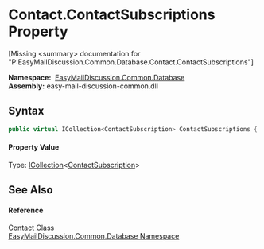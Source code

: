 Contact.ContactSubscriptions Property
=====================================

[Missing &lt;summary> documentation for "P:EasyMailDiscussion.Common.Database.Contact.ContactSubscriptions"]


  **Namespace:**  [EasyMailDiscussion.Common.Database][1]  
  **Assembly:** easy-mail-discussion-common.dll

Syntax
------

```csharp
public virtual ICollection<ContactSubscription> ContactSubscriptions { get; set; }
```

#### Property Value
Type: [ICollection][2]&lt;[ContactSubscription][3]>

See Also
--------

#### Reference
[Contact Class][4]  
[EasyMailDiscussion.Common.Database Namespace][1]  

[1]: ../README.md
[2]: https://docs.microsoft.com/dotnet/api/system.collections.generic.icollection-1
[3]: ../ContactSubscription/README.md
[4]: README.md